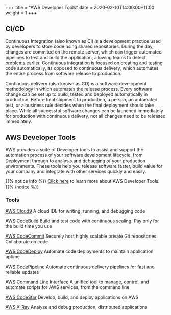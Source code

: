 +++
title = "AWS Developer Tools"
date = 2020-02-10T14:00:00+11:00
weight = 1
+++

## CI/CD

Continuous Integration (also known as CI) is a development practice used by developers to store code using shared repositories. During the day, changes are commited on the remote server, which can trigger automated pipelines to test and build the application, allowing teams to detect problems earlier. Continuous integration is focused on creating and testing code automatically, as opposed to continuous delivery, which automates the entire process from software release to production.

Continuous delivery (also known as CD) is a software development methodology in which automates the release process. Every software change can be set up to build, tested and deployed automatically in production. Before final shipment to production, a person, an automated test, or a business rule decides when the final deployment should take place. While all successful software changes can be launched immediately for production with continuous delivery, not all changes need to be released immediately.

## AWS Developer Tools

AWS provides a suite of Developer tools to assist and support the automation process of your software development lifecycle, from Deployment through to analysis and debugging of your production environments. These tools help you release software faster, build value for your company and integrate with other services quickly and easily.

{{% notice info %}}
[Click here](https://aws.amazon.com/products/developer-tools/) to learn more about AWS Developer Tools.
{{% /notice %}}

### Tools

[AWS Cloud9](https://aws.amazon.com/cloud9/)
A cloud IDE for writing, running, and debugging code

[AWS CodeBuild](https://aws.amazon.com/codebuild/)
Build and test code with continuous scaling. Pay only for the build time you use

[AWS CodeCommit](https://aws.amazon.com/codecommit/)
Securely host highly scalable private Git repositories. Collaborate on code

[AWS CodeDeploy](https://aws.amazon.com/codedeploy/)
Automate code deployments to maintain application uptime

[AWS CodePipeline](https://aws.amazon.com/codepipeline/)
Automate continuous delivery pipelines for fast and reliable updates

[AWS Command Line Interface](https://aws.amazon.com/cli/)
A unified tool to manage, control, and automate scripts for AWS services, from the command line

[AWS CodeStar](https://aws.amazon.com/codestar/?c=dv&sec)
Develop, build, and deploy applications on AWS

[AWS X-Ray](https://aws.amazon.com/xray/)
Analyze and debug production, distributed applications